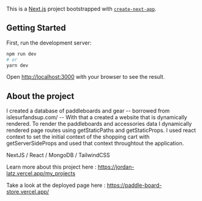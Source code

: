 This is a [Next.js](https://nextjs.org/) project bootstrapped with [`create-next-app`](https://github.com/vercel/next.js/tree/canary/packages/create-next-app).

## Getting Started

First, run the development server:

```bash
npm run dev
# or
yarn dev
```

Open [http://localhost:3000](http://localhost:3000) with your browser to see the result.



## About the project
I created a database of paddleboards and gear -- borrowed from islesurfandsup.com/ --  With that a created a website that is dynamically rendered.  To render the paddleboards and accessories data I dynamically rendered page routes using getStaticPaths and getStaticProps.  I used react context to set the initial context of the shopping cart with getServerSideProps and used that context throughtout the application.

NextJS / React / MongoDB / TailwindCSS

Learn more about this project here : https://jordan-latz.vercel.app/my_projects

Take a look at the deployed page here : https://paddle-board-store.vercel.app/
